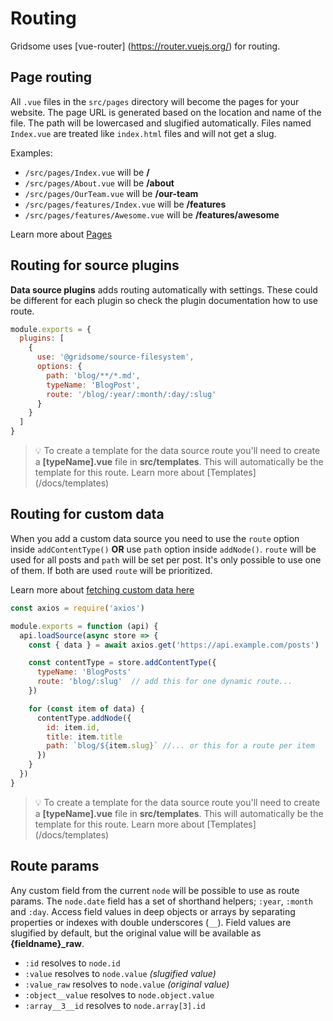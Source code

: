 # Routing

Gridsome uses [vue-router] (https://router.vuejs.org/) for routing.


## Page routing

All `.vue` files in the `src/pages` directory will become the pages for your
website. The page URL is generated based on the location and name of the file. The path will be lowercased and slugified automatically. Files named `Index.vue` are treated like `index.html` files and will not get a slug.

Examples:

- `/src/pages/Index.vue` will be **/**
- `/src/pages/About.vue` will be **/about**
- `/src/pages/OurTeam.vue` will be **/our-team**
- `/src/pages/features/Index.vue` will be **/features**
- `/src/pages/features/Awesome.vue` will be **/features/awesome**


Learn more about [Pages](/docs/pages)



## Routing for source plugins

**Data source plugins** adds routing automatically with settings. These could be different for each plugin so check the plugin documentation how to use route.

```js
module.exports = {
  plugins: [
    {
      use: '@gridsome/source-filesystem',
      options: {
        path: 'blog/**/*.md',
        typeName: 'BlogPost',
        route: '/blog/:year/:month/:day/:slug'
      }
    }
  ]
}
```

> 💡 To create a template for the data source route you'll need to create a **[typeName].vue** file in **src/templates**. This will automatically be the template for this route. Learn more about [Templates] (/docs/templates)

## Routing for custom data
When you add a custom data source you need to use the `route` option inside `addContentType()` **OR** use `path` option inside `addNode()`. `route` will be used for all posts and `path` will be set per post. It's only possible to use one of them. If both are used `route` will be prioritized.

Learn more about [fetching custom data here](/docs/fetching-data)

```js
const axios = require('axios')

module.exports = function (api) {
  api.loadSource(async store => {
    const { data } = await axios.get('https://api.example.com/posts')

    const contentType = store.addContentType({
      typeName: 'BlogPosts'
      route: 'blog/:slug'  // add this for one dynamic route...
    })

    for (const item of data) {
      contentType.addNode({
        id: item.id,
        title: item.title
        path: `blog/${item.slug}` //... or this for a route per item
      })
    }
  })
}
```

> 💡 To create a template for the data source route you'll need to create a **[typeName].vue** file in **src/templates**. This will automatically be the template for this route. Learn more about [Templates] (/docs/templates)


## Route params
Any custom field from the current `node` will be possible to use as route params. The `node.date` field has a set of shorthand helpers; `:year`, `:month` and `:day`. Access field values in deep objects or arrays by separating properties or indexes with double underscores (`__`). Field values are slugified by default, but the original value will be available as **{fieldname}_raw**.

- `:id` resolves to `node.id`
- `:value` resolves to `node.value` *(slugified value)*
- `:value_raw` resolves to `node.value` *(original value)*
- `:object__value` resolves to `node.object.value`
- `:array__3__id` resolves to `node.array[3].id`

